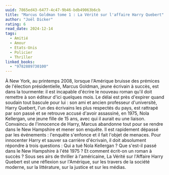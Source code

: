 ```yaml
---
uuid: 7865ed43-6477-4c47-9b46-bdb49063b6cb
title: "Marcus Goldman tome 1 : La Vérité sur l'affaire Harry Quebert"
author: "Joël Dicker"
rating: 6
read_date: 2024-12-14
tags:
  - Amitié
  - Amour
  - Etats-Unis
  - Policier
  - Thriller
linked_books:
  - "9782889730100"
---
```


À New York, au printemps 2008, lorsque l'Amérique bruisse des prémices de l'élection présidentielle, Marcus Goldman, jeune écrivain à succès, est dans la tourmente: il est incapable d'écrire le nouveau roman qu'il doit remettre à son éditeur d'ici quelques mois.
Le délai est près d'expirer quand soudain tout bascule pour lui : son ami et ancien professeur d'université, Harry Quebert, l'un des écrivains les plus respectés du pays, est rattrapé par son passé et se retrouve accusé d'avoir assassiné, en 1975, Nola Kellergan, une jeune fille de 15 ans, avec qui il aurait eu une liaison.
Convaincu de l'innocence de Harry, Marcus abandonne tout pour se rendre dans le New Hampshire et mener son enquête. Il est rapidement dépassé par les événements : l'enquête s'enfonce et il fait l'objet de menaces. Pour innocenter Harry et sauver sa carrière d'écrivain, il doit absolument répondre à trois questions : Qui a tué Nola Kellergan ? Que s'est-il passé dans le New Hampshire à l'été 1975 ? Et comment écrit-on un roman à succès ?
Sous ses airs de thriller à l'américaine, La Vérité sur l'Affaire Harry Quebert est une réflexion sur l'Amérique, sur les travers de la société moderne, sur la littérature, sur la justice et sur les médias.